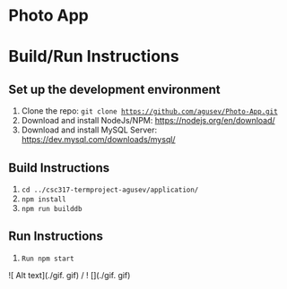 # Photo App

# Build/Run Instructions

## Set up the development environment

1. Clone the repo: <code>git clone https://github.com/agusev/Photo-App.git</code>
2. Download and install NodeJs/NPM: <link> https://nodejs.org/en/download/ </link>
3. Download and install MySQL Server: <link> https://dev.mysql.com/downloads/mysql/ </link>

## Build Instructions

1. <code>cd ../csc317-termproject-agusev/application/</code>
2. <code>npm install</code>
3. <code>npm run builddb</code>

## Run Instructions

1. <code>Run npm start</code>


![ Alt text](./gif. gif) / ! [](./gif. gif)
